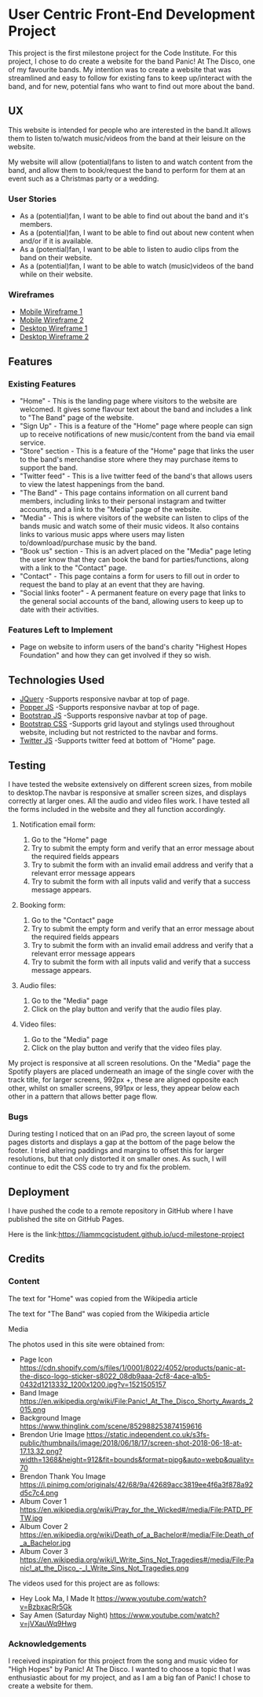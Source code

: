 <h1>User Centric Front-End Development Project</h1>

<p>This project is the first milestone project for the Code Institute. For this project, I chose to do create a website for the band Panic! At The Disco, one of my favourite bands.
My intention was to create a website that was streamlined and easy to follow for existing fans to keep up/interact with the band, and for new, potential fans who want to find out more about the band.</p>

<h2>UX</h2>
<p>This website is intended for people who are interested in the band.It allows them to listen to/watch music/videos from the band at their leisure on the website.</p>

<p>My website will allow (potential)fans to listen to and watch content from the band, and allow them to book/request the band to perform for them at an event such as a Christmas party or a wedding.</p>

<h3>User Stories</h3>
<ul>
<li>As a (potential)fan, I want to be able to find out about the band and it's members.</li>
<li>As a (potential)fan, I want to be able to find out about new content when and/or if it is available.</li>
<li>As a (potential)fan, I want to be able to listen to audio clips from the band on their website.</li>
<li>As a (potential)fan, I want to be able to watch (music)videos of the band while on their website.</li>
</ul>

<h3>Wireframes</h3>
<ul>
<li><a href= "/assets/images/wireframes/Wireframe 1.jpg" target= "_blank">Mobile Wireframe 1</a></li>
<li><a href= "/assets/images/wireframes/Wireframe 2.jpg" target= "_blank">Mobile Wireframe 2</a></li>
<li><a href= "/assets/images/wireframes/Wireframe 3.jpg" target= "_blank">Desktop Wireframe 1</a></li>
<li><a href= "/assets/images/wireframes/Wireframe 4.jpg" target= "_blank">Desktop Wireframe 2</a></li>
</ul>

<h2>Features</h2>

<h3>Existing Features</h3>
<ul>
<li>"Home" - This is the landing page where visitors to the website are welcomed. It gives some flavour text about the band and includes a link to "The Band" page of the website.</li>
<li>"Sign Up" - This is a feature of the "Home" page where people can sign up to receive notifications of new music/content from the band via email service.</li>
<li>"Store" section - This is a feature of the "Home" page that links the user to the band's merchandise store where they may purchase items to support the band.</li>
<li>"Twitter feed" - This is a live twitter feed of the band's that allows users to view the latest happenings from the band.</li>
<li>"The Band" - This page contains information on all current band members, including links to their personal instagram and twitter accounts, and a link to the "Media" page of the website.</li>
<li>"Media" - This is where visitors of the website can listen to clips of the bands music and watch some of their music videos. It also contains links to various music apps where users may listen to/download/purchase music by the band.</li>
<li>"Book us" section - This is an advert placed on the "Media" page leting the user know that they can book the band for parties/functions, along with a link to the "Contact" page.</li>
<li>"Contact" - This page contains a form for users to fill out in order to request the band to play at an event that they are having.</li>
<li>"Social links footer" - A permanent feature on every page that links to the general social accounts of the band, allowing users to keep up to date with their activities.</li>
</ul>


<h3>Features Left to Implement</h3>
<ul>
<li>Page on website to inform users of the band's charity "Highest Hopes Foundation" and how they can get involved if they so wish.</li>
</ul>

<h2>Technologies Used</h2>

<ul>
<li><a href= "https://jquery.com/" target= "_blank">JQuery</a> -Supports responsive navbar at top of page.</li>
<li><a href= "https://popper.js.org/" target= "_blank">Popper JS</a> -Supports responsive navbar at top of page.</li>
<li><a href= "https://getbootstrap.com/docs/4.1/getting-started/introduction/" target= "_blank">Bootstrap JS</a> -Supports responsive navbar at top of page.</li>
<li><a href= "https://getbootstrap.com/docs/4.1/getting-started/introduction/" target= "_blank">Bootstrap CSS</a> -Supports grid layout and stylings used throughout website, including but not restricted to the navbar and forms.</li>
<li><a href= "https://publish.twitter.com/#" target= "_blank">Twitter JS</a> -Supports twitter feed at bottom of "Home" page.</li>
</ul>


<h2>Testing</h2>

<p>I have tested the website extensively on different screen sizes, from mobile to desktop.The navbar is responsive at smaller screen sizes, and displays correctly at larger ones. All the audio and video files work. I have tested all the forms included in the website and they all function accordingly.</p>
<ol>
<li>
<p>Notification email form:</p>
<ol>
<li>Go to the "Home" page</li>
<li>Try to submit the empty form and verify that an error message about the required fields appears</li>
<li>Try to submit the form with an invalid email address and verify that a relevant error message appears</li>
<li>Try to submit the form with all inputs valid and verify that a success message appears.</li>
</ol>
</li>
<li>
<p>Booking form:</p>
<ol>
<li>Go to the "Contact" page</li>
<li>Try to submit the empty form and verify that an error message about the required fields appears</li>
<li>Try to submit the form with an invalid email address and verify that a relevant error message appears</li>
<li>Try to submit the form with all inputs valid and verify that a success message appears.</li>
</ol>
</li>
<li>
<p>Audio files:</p>
<ol>
<li>Go to the "Media" page</li>
<li>Click on the play button and verify that the audio files play.</li>
</ol>
</li>
<li>
<p>Video files:</p>
<ol>
<li>Go to the "Media" page</li>
<li>Click on the play button and verify that the video files play.</li>
</ol>
</li>
</ol>
<p>My project is responsive at all screen resolutions. On the "Media" page the Spotify players are placed underneath an image of the single cover with the track title, for larger screens, 992px +, these are aligned opposite each other, whilst on smaller screens, 991px or less, they appear below each other in a pattern that allows better page flow.</p>


<h3>Bugs</h3>
<p>During testing I noticed that on an iPad pro, the screen layout of some pages distorts and displays a gap at the bottom of the page below the footer. I tried altering paddings and margins to offset this for larger resolutions, but that only distorted it on smaller ones.
As such, I will continue to edit the CSS code to try and fix the problem.</p>

<h2>Deployment</h2>
<p>I have pushed the code to a remote repository in GitHub where I have published the site on GitHub Pages.

Here is the link:<a href= "https://liammcgcistudent.github.io/ucd-milestone-project" target="_blank">https://liammcgcistudent.github.io/ucd-milestone-project</a></p>


<h2>Credits</h2>
<h3>Content</h3>
<p>The text for "Home" was copied from the Wikipedia article <a href= "https://en.wikipedia.org/wiki/Panic!_at_the_Disco" target= "_blank"></a></p>
<p>The text for "The Band" was copied from the Wikipedia article <a href= "https://en.wikipedia.org/wiki/Brendon_Urie" target= "_blank"></a></p>

Media
<p>The photos used in this site were obtained from:
<ul>
<li>Page Icon <a href="https://cdn.shopify.com/s/files/1/0001/8022/4052/products/panic-at-the-disco-logo-sticker-s8022_08db9aaa-2cf8-4ace-a1b5-0432d1213332_1200x1200.jpg?v=1521505157" target="_blank">https://cdn.shopify.com/s/files/1/0001/8022/4052/products/panic-at-the-disco-logo-sticker-s8022_08db9aaa-2cf8-4ace-a1b5-0432d1213332_1200x1200.jpg?v=1521505157</a></li>
<li>Band Image <a href="https://en.wikipedia.org/wiki/File:Panic!_At_The_Disco_Shorty_Awards_2015.png" target="_blank">https://en.wikipedia.org/wiki/File:Panic!_At_The_Disco_Shorty_Awards_2015.png</a></li>
<li>Background Image <a href="https://www.thinglink.com/scene/852988253874159616" target="_blank">https://www.thinglink.com/scene/852988253874159616</a></li>
<li>Brendon Urie Image <a href="https://static.independent.co.uk/s3fs-public/thumbnails/image/2018/06/18/17/screen-shot-2018-06-18-at-17.13.32.png?width=1368&height=912&fit=bounds&format=pjpg&auto=webp&quality=70" target="_blank">https://static.independent.co.uk/s3fs-public/thumbnails/image/2018/06/18/17/screen-shot-2018-06-18-at-17.13.32.png?width=1368&height=912&fit=bounds&format=pjpg&auto=webp&quality=70</a></li>
<li>Brendon Thank You Image <a href="https://i.pinimg.com/originals/42/68/9a/42689acc3819ee4f6a3f878a92d5c7c4.png" target="_blank">https://i.pinimg.com/originals/42/68/9a/42689acc3819ee4f6a3f878a92d5c7c4.png</a></li>
<li>Album Cover 1 <a href="https://en.wikipedia.org/wiki/Pray_for_the_Wicked#/media/File:PATD_PFTW.jpg" target="_blank">https://en.wikipedia.org/wiki/Pray_for_the_Wicked#/media/File:PATD_PFTW.jpg</a></li>
<li>Album Cover 2 <a href="https://en.wikipedia.org/wiki/Death_of_a_Bachelor#/media/File:Death_of_a_Bachelor.jpg" target="_blank">https://en.wikipedia.org/wiki/Death_of_a_Bachelor#/media/File:Death_of_a_Bachelor.jpg</a></li>
<li>Album Cover 3 <a href="https://en.wikipedia.org/wiki/I_Write_Sins_Not_Tragedies#/media/File:Panic!_at_the_Disco_-_I_Write_Sins_Not_Tragedies.png" target="_blank">https://en.wikipedia.org/wiki/I_Write_Sins_Not_Tragedies#/media/File:Panic!_at_the_Disco_-_I_Write_Sins_Not_Tragedies.png</a></li>
</ul>
</p>

<p>The videos used for this project are as follows:
<ul>
<li>Hey Look Ma, I Made It <a href= "https://www.youtube.com/watch?v=BzbxacRr5Gk" target="_blank">https://www.youtube.com/watch?v=BzbxacRr5Gk</a></li>
<li>Say Amen (Saturday Night) <a href= "https://www.youtube.com/watch?v=jVXauWq9Hwg" target="_blank">https://www.youtube.com/watch?v=jVXauWq9Hwg</a></li>
</ul>
</p>

<h3>Acknowledgements</h3>

<p>I received inspiration for this project from the song and music video for "High Hopes" by Panic! At The Disco. I wanted to choose a topic that I was enthusiastic about for my project, and as I am a big fan of Panic! I chose to create a website for them.</p>